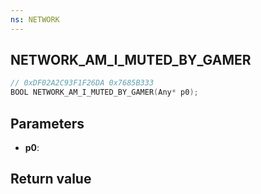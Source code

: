 ```yaml
---
ns: NETWORK
---
```

## NETWORK_AM_I_MUTED_BY_GAMER

```c
// 0xDF02A2C93F1F26DA 0x7685B333
BOOL NETWORK_AM_I_MUTED_BY_GAMER(Any* p0);
```


## Parameters
* **p0**: 

## Return value
